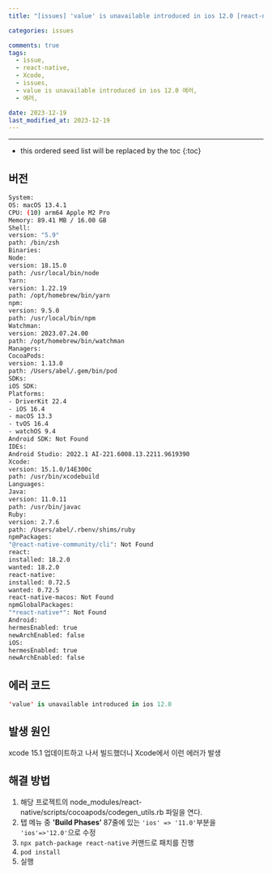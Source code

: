 ```yaml
---
title: "[issues] 'value' is unavailable introduced in ios 12.0 [react-native]"

categories: issues

comments: true
tags:
  - issue,
  - react-native,
  - Xcode,
  - issues,
  - value is unavailable introduced in ios 12.0 에러,
  - 에러,

date: 2023-12-19
last_modified_at: 2023-12-19
---
```


---

<!-- prettier-ignore -->
* this ordered seed list will be replaced by the toc 
{:toc}

## 버전

```bash
System:
OS: macOS 13.4.1
CPU: (10) arm64 Apple M2 Pro
Memory: 89.41 MB / 16.00 GB
Shell:
version: "5.9"
path: /bin/zsh
Binaries:
Node:
version: 18.15.0
path: /usr/local/bin/node
Yarn:
version: 1.22.19
path: /opt/homebrew/bin/yarn
npm:
version: 9.5.0
path: /usr/local/bin/npm
Watchman:
version: 2023.07.24.00
path: /opt/homebrew/bin/watchman
Managers:
CocoaPods:
version: 1.13.0
path: /Users/abel/.gem/bin/pod
SDKs:
iOS SDK:
Platforms:
- DriverKit 22.4
- iOS 16.4
- macOS 13.3
- tvOS 16.4
- watchOS 9.4
Android SDK: Not Found
IDEs:
Android Studio: 2022.1 AI-221.6008.13.2211.9619390
Xcode:
version: 15.1.0/14E300c
path: /usr/bin/xcodebuild
Languages:
Java:
version: 11.0.11
path: /usr/bin/javac
Ruby:
version: 2.7.6
path: /Users/abel/.rbenv/shims/ruby
npmPackages:
"@react-native-community/cli": Not Found
react:
installed: 18.2.0
wanted: 18.2.0
react-native:
installed: 0.72.5
wanted: 0.72.5
react-native-macos: Not Found
npmGlobalPackages:
"*react-native*": Not Found
Android:
hermesEnabled: true
newArchEnabled: false
iOS:
hermesEnabled: true
newArchEnabled: false
```

## 에러 코드

```swift
'value' is unavailable introduced in ios 12.0
```

## 발생 원인

xcode 15.1 업데이트하고 나서 빌드했더니 Xcode에서 이런 에러가 발생

## 해결 방법

1. 해당 프로젝트의 node_modules/react-native/scripts/cocoapods/codegen_utils.rb 파일을 연다.
2. 탭 메뉴 중 **'Build Phases’** 87줄에 있는 `'ios' => '11.0'`부분을 `'ios'=>'12.0'`으로 수정
3. `npx patch-package react-native` 커맨드로 패치를 진행
4. `pod install`
5. 실행
